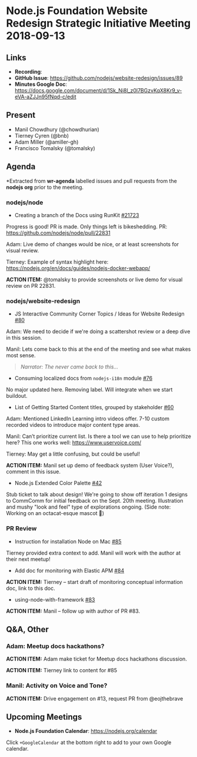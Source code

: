# Node.js Foundation Website Redesign Strategic Initiative Meeting 2018-09-13

## Links

* **Recording**:
* **GitHub Issue**: https://github.com/nodejs/website-redesign/issues/89
* **Minutes Google Doc**: https://docs.google.com/document/d/1Sk_Ni8l_z0l7BGzvKqX8Kr9_v-eVA-aZJJn95fNqd-c/edit

## Present

 - Manil Chowdhury (@chowdhurian) 
 - Tierney Cyren (@bnb) 
 - Adam Miller (@amiller-gh) 
 - Francisco Tomalsky (@tomalsky)

## Agenda

*Extracted from **wr-agenda** labelled issues and pull requests from the **nodejs org** prior to the meeting.

### nodejs/node

* Creating a branch of the Docs using RunKit [#21723](https://github.com/nodejs/node/issues/21723)

Progress is good! PR is made. Only things left is bikeshedding.
PR: https://github.com/nodejs/node/pull/22831

Adam: Live demo of changes would be nice, or at least screenshots for visual review.

Tierney: Example of syntax highlight here: https://nodejs.org/en/docs/guides/nodejs-docker-webapp/

**ACTION ITEM:** @tomalsky to provide screenshots or live demo for visual review on PR 22831.

### nodejs/website-redesign

* JS Interactive Community Corner Topics / Ideas for Website Redesign [#80](https://github.com/nodejs/website-redesign/issues/80)

Adam: We need to decide if we're doing a scattershot review or a deep dive in this session.

Manil: Lets come back to this at the end of the meeting and see what makes most sense.

> _Narrator: The never came back to this..._

* Consuming localized docs from `nodejs-i18n` module [#76](https://github.com/nodejs/website-redesign/issues/76)

No major updated here. Removing label. Will integrate when we start buildout.

* List of Getting Started Content titles, grouped by stakeholder  [#60](https://github.com/nodejs/website-redesign/issues/60)

Adam: Mentioned LinkedIn Learning intro videos offer. 7-10 custom recorded videos to introduce major content type areas.

Manil: Can’t prioritize current list. Is there a tool we can use to help prioritize here? This one works well: https://www.uservoice.com/

Tierney: May get a little confusing, but could be useful!

**ACTION ITEM:** Manil set up demo of feedback system (User Voice?), comment in this issue.

* Node.js Extended Color Palette  [#42](https://github.com/nodejs/website-redesign/issues/42)

Stub ticket to talk about design! We're going to show off iteration 1 designs to CommComm for initial feedback on the Sept. 20th meeting. Illustration and mushy "look and feel" type of explorations ongoing. (Side note: Working on an octacat-esque mascot :tada:)

### PR Review

* Instruction for installation Node on Mac [#85](https://github.com/nodejs/website-redesign/pull/85)

Tierney provided extra context to add. Manil will work with the author at their next meetup!

* Add doc for monitoring with Elastic APM [#84](https://github.com/nodejs/website-redesign/pull/84)

**ACTION ITEM:** Tierney – start draft of monitoring conceptual information doc, link to this doc.

* using-node-with-framework [#83](https://github.com/nodejs/website-redesign/pull/83)

**ACTION ITEM:** Manil – follow up with author of PR #83.


## Q&A, Other

### Adam: Meetup docs hackathons? 

**ACTION ITEM:** Adam make ticket for Meetup docs hackathons discussion.

**ACTION ITEM:** Tierney link to content for #85

### Manil: Activity on Voice and Tone?

**ACTION ITEM:** Drive engagement on #13, request PR from @eojthebrave

## Upcoming Meetings

* **Node.js Foundation Calendar**: https://nodejs.org/calendar

Click `+GoogleCalendar` at the bottom right to add to your own Google calendar.


